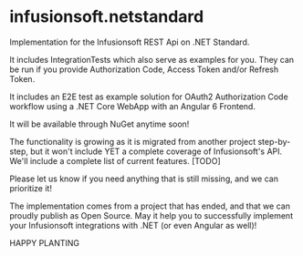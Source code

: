# infusionsoft.netstandard
Implementation for the Infusionsoft REST Api on .NET Standard.

It includes IntegrationTests which also serve as examples for you. They can be run if you provide Authorization Code, Access Token and/or Refresh Token.

It includes an E2E test as example solution for OAuth2 Authorization Code workflow using a .NET Core WebApp with an Angular 6 Frontend. 

It will be available through NuGet anytime soon!

The functionality is growing as it is migrated from another project step-by-step, but it won't include YET a complete coverage of Infusionsoft's API. 
We'll include a complete list of current features. [TODO]

Please let us know if you need anything that is still missing, and we can prioritize it! 

The implementation comes from a project that has ended, and that we can proudly publish as Open Source. May it help you to successfully implement your Infusionsoft integrations with .NET (or even Angular as well)! 

HAPPY PLANTING
